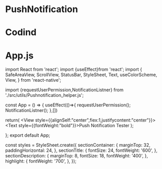# PushNotification
# Codind
# App.js
import React from 'react';
import {useEffect}from 'react';
import {
  SafeAreaView,
  ScrollView,
  StatusBar,
  StyleSheet,
  Text,
  useColorScheme,
  View,
} from 'react-native';

import {requestUserPermission,NotificationListner}
 from './src/utils/Pushnotification_helper.js';
 
  const App = () => {
    useEffect(()=>{
      requestUserPermission();
      NotificationListner();
    },[])

return(
<View style={{alignSelf:"center",fiex:1,justifycontent:"center"}}>
<Text style={{fontWeight:"bold"}}>Push Notification Tester</Text>
</View>
);

};
export default App;

const styles = StyleSheet.create({
  sectionContainer: {
    marginTop: 32,
    paddingHorizontal: 24,
  },
  sectionTitle: {
    fontSize: 24,
    fontWeight: '600',
  },
  sectionDescription: {
    marginTop: 8,
    fontSize: 18,
    fontWeight: '400',
  },
  highlight: {
    fontWeight: '700',
  },
});
